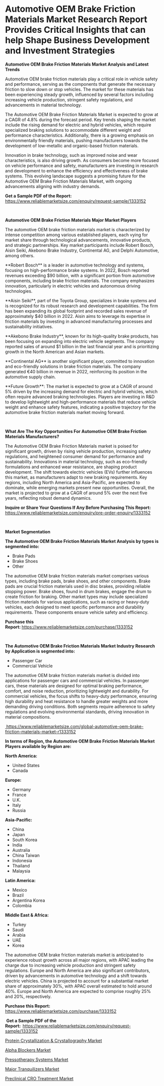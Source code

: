 <p><h1>Automotive OEM Brake Friction Materials Market Research Report Provides Critical Insights that can help Shape Business Development and Investment Strategies</h1></p><p><strong>Automotive OEM Brake Friction Materials Market Analysis and Latest Trends</strong></p>
<p><p>Automotive OEM brake friction materials play a critical role in vehicle safety and performance, serving as the components that generate the necessary friction to slow down or stop vehicles. The market for these materials has been experiencing steady growth, influenced by several factors including increasing vehicle production, stringent safety regulations, and advancements in material technology. </p><p>The Automotive OEM Brake Friction Materials Market is expected to grow at a CAGR of 4.8% during the forecast period. Key trends shaping the market include the rising demand for electric and hybrid vehicles, which require specialized braking solutions to accommodate different weight and performance characteristics. Additionally, there is a growing emphasis on environmentally friendly materials, pushing manufacturers towards the development of low-metallic and organic-based friction materials.</p><p>Innovation in brake technology, such as improved noise and wear characteristics, is also driving growth. As consumers become more focused on vehicle performance and safety, manufacturers are investing in research and development to enhance the efficiency and effectiveness of brake systems. This evolving landscape suggests a promising future for the Automotive OEM Brake Friction Materials Market, with ongoing advancements aligning with industry demands.</p></p>
<p><strong>Get a Sample PDF of the Report:&nbsp;</strong> <a href="https://www.reliablemarketsize.com/enquiry/request-sample/1333152?utm_campaign=1349&utm_medium=2&utm_source=Github&utm_content=ia&utm_term=12102024&utm_id=automotive-oem-brake-friction-materials">https://www.reliablemarketsize.com/enquiry/request-sample/1333152</a></p>
<p>&nbsp;</p>
<p><strong>Automotive OEM Brake Friction Materials Major Market Players</strong></p>
<p><p>The automotive OEM brake friction materials market is characterized by intense competition among various established players, each vying for market share through technological advancements, innovative products, and strategic partnerships. Key market participants include Robert Bosch, Aisin Seiki, Akebono Brake Industry, Continental AG, and Delphi Automotive, among others.</p><p>**Robert Bosch** is a leader in automotive technology and systems, focusing on high-performance brake systems. In 2022, Bosch reported revenues exceeding $90 billion, with a significant portion from automotive components, including brake friction materials. The company emphasizes innovation, particularly in electric vehicles and autonomous driving technologies.</p><p>**Aisin Seiki**, part of the Toyota Group, specializes in brake systems and is recognized for its robust research and development capabilities. The firm has been expanding its global footprint and recorded sales revenue of approximately $40 billion in 2022. Aisin aims to leverage its expertise in friction materials by investing in advanced manufacturing processes and sustainability initiatives.</p><p>**Akebono Brake Industry**, known for its high-quality brake products, has been focusing on expanding into electric vehicle segments. The company reported sales of around $1 billion in the last financial year and is prioritizing growth in the North American and Asian markets.</p><p>**Continental AG** is another significant player, committed to innovation and eco-friendly solutions in brake friction materials. The company generated €40 billion in revenue in 2022, reinforcing its position in the automotive supply chain.</p><p>**Future Growth**: The market is expected to grow at a CAGR of around 5% driven by the increasing demand for electric and hybrid vehicles, which often require advanced braking technologies. Players are investing in R&D to develop lightweight and high-performance materials that reduce vehicle weight and enhance safety features, indicating a positive trajectory for the automotive brake friction materials market moving forward.</p></p>
<p>&nbsp;</p>
<p><strong>What Are The Key Opportunities For Automotive OEM Brake Friction Materials Manufacturers?</strong></p>
<p><p>The Automotive OEM Brake Friction Materials market is poised for significant growth, driven by rising vehicle production, increasing safety regulations, and heightened consumer demand for performance and sustainability. Innovations in material technology, such as eco-friendly formulations and enhanced wear resistance, are shaping product development. The shift towards electric vehicles (EVs) further influences this market, as manufacturers adapt to new braking requirements. Key regions, including North America and Asia-Pacific, are expected to dominate, while emerging markets present new opportunities. Overall, the market is projected to grow at a CAGR of around 5% over the next five years, reflecting robust demand dynamics.</p></p>
<p><strong>Inquire or Share Your Questions If Any Before Purchasing This Report:</strong> <a href="https://www.reliablemarketsize.com/enquiry/pre-order-enquiry/1333152?utm_campaign=1349&utm_medium=2&utm_source=Github&utm_content=ia&utm_term=12102024&utm_id=automotive-oem-brake-friction-materials">https://www.reliablemarketsize.com/enquiry/pre-order-enquiry/1333152</a></p>
<p>&nbsp;</p>
<p><strong>Market Segmentation</strong></p>
<p><strong>The Automotive OEM Brake Friction Materials Market Analysis by types is segmented into:</strong></p>
<p><ul><li>Brake Pads</li><li>Brake Shoes</li><li>Other</li></ul></p>
<p><p>The automotive OEM brake friction materials market comprises various types, including brake pads, brake shoes, and other components. Brake pads are crucial friction materials used in disc brakes, providing reliable stopping power. Brake shoes, found in drum brakes, engage the drum to create friction for braking. Other market types may include specialized friction materials for various applications, such as racing or heavy-duty vehicles, each designed to meet specific performance and durability requirements. These components ensure vehicle safety and efficiency.</p></p>
<p><strong>Purchase this Report:&nbsp;</strong><a href="https://www.reliablemarketsize.com/purchase/1333152?utm_campaign=1349&utm_medium=2&utm_source=Github&utm_content=ia&utm_term=12102024&utm_id=automotive-oem-brake-friction-materials">https://www.reliablemarketsize.com/purchase/1333152</a></p>
<p>&nbsp;</p>
<p><strong>The Automotive OEM Brake Friction Materials Market Industry Research by Application is segmented into:</strong></p>
<p><ul><li>Passenger Car</li><li>Commercial Vehicle</li></ul></p>
<p><p>The automotive OEM brake friction materials market is divided into applications for passenger cars and commercial vehicles. In passenger cars, these materials are designed for optimal braking performance, comfort, and noise reduction, prioritizing lightweight and durability. For commercial vehicles, the focus shifts to heavy-duty performance, ensuring high durability and heat resistance to handle greater weights and more demanding driving conditions. Both segments require adherence to safety regulations and evolving environmental standards, driving innovation in material compositions.</p></p>
<p><a href="https://www.reliablemarketsize.com/global-automotive-oem-brake-friction-materials-market-r1333152?utm_campaign=1349&utm_medium=2&utm_source=Github&utm_content=ia&utm_term=12102024&utm_id=automotive-oem-brake-friction-materials">&nbsp;https://www.reliablemarketsize.com/global-automotive-oem-brake-friction-materials-market-r1333152</a></p>
<p><strong>In terms of Region, the Automotive OEM Brake Friction Materials Market Players available by Region are:</strong></p>
<p>
    <p> <strong> North America: </strong>
        <ul>
            <li>United States</li>
            <li>Canada</li>
        </ul>
        </p> 
    <p> <strong> Europe: </strong>
        <ul>
            <li>Germany</li>
            <li>France</li>
            <li>U.K.</li>
            <li>Italy</li>
            <li>Russia</li>
        </ul>
        </p> 
    <p> <strong> Asia-Pacific: </strong>
        <ul>
            <li>China</li>
            <li>Japan</li>
            <li>South Korea</li>
            <li>India</li>
            <li>Australia</li>
            <li>China Taiwan</li>
            <li>Indonesia</li>
            <li>Thailand</li>
            <li>Malaysia</li>
        </ul>
        </p> 
    <p> <strong> Latin America: </strong>
        <ul>
            <li>Mexico</li>
            <li>Brazil</li>
            <li>Argentina Korea</li>
            <li>Colombia</li>
        </ul>
        </p> 
    <p> <strong> Middle East & Africa: </strong>
        <ul>
            <li>Turkey</li>
            <li>Saudi</li>
            <li>Arabia</li>
            <li>UAE</li>
            <li>Korea</li>
        </ul>
    </p>
    </p>
<p><p>The automotive OEM brake friction materials market is anticipated to experience robust growth across all major regions, with APAC leading the charge due to increasing vehicle production and stringent safety regulations. Europe and North America are also significant contributors, driven by advancements in automotive technology and a shift towards electric vehicles. China is projected to account for a substantial market share of approximately 30%, with APAC overall estimated to hold around 40%. Europe and North America are expected to comprise roughly 25% and 20%, respectively.</p></p>
<p><strong>Purchase this Report: </strong><a href="https://www.reliablemarketsize.com/purchase/1333152?utm_campaign=1349&utm_medium=2&utm_source=Github&utm_content=ia&utm_term=12102024&utm_id=automotive-oem-brake-friction-materials">https://www.reliablemarketsize.com/purchase/1333152</a></p>
<p>&nbsp;<strong>Get a Sample PDF of the Report:&nbsp;&nbsp;</strong><a href="https://www.reliablemarketsize.com/enquiry/request-sample/1333152?utm_campaign=1349&utm_medium=2&utm_source=Github&utm_content=ia&utm_term=12102024&utm_id=automotive-oem-brake-friction-materials">https://www.reliablemarketsize.com/enquiry/request-sample/1333152</a></p>
<p><strong></strong></p>
<p><p><a href="https://www.linkedin.com/pulse/protein-crystallization-crystallography-revenue-growth-report-9amze?utm_campaign=1349&utm_medium=2&utm_source=Github&utm_content=ia&utm_term=12102024&utm_id=automotive-oem-brake-friction-materials">Protein Crystallization & Crystallography Market</a></p><p><a href="https://github.com/aiko92han/Market-Research-Report-List-1/blob/main/alpha-blockers-market.md?utm_campaign=1349&utm_medium=2&utm_source=Github&utm_content=ia&utm_term=12102024&utm_id=automotive-oem-brake-friction-materials">Alpha Blockers Market</a></p><p><a href="https://www.linkedin.com/pulse/pressotherapy-systems-market-global-insights-sales-trends-zss2f?utm_campaign=1349&utm_medium=2&utm_source=Github&utm_content=ia&utm_term=12102024&utm_id=automotive-oem-brake-friction-materials">Pressotherapy Systems Market</a></p><p><a href="https://github.com/GraceTurner587/Market-Research-Report-List-1/blob/main/major-tranquilizers-market.md?utm_campaign=1349&utm_medium=2&utm_source=Github&utm_content=ia&utm_term=12102024&utm_id=automotive-oem-brake-friction-materials">Major Tranquilizers Market</a></p><p><a href="https://www.linkedin.com/pulse/navigating-global-preclinical-cro-treatment-market-landscape-3cyzf?utm_campaign=1349&utm_medium=2&utm_source=Github&utm_content=ia&utm_term=12102024&utm_id=automotive-oem-brake-friction-materials">Preclinical CRO Treatment Market</a></p></p>